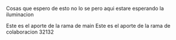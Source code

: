 Cosas que espero de esto no lo se pero aqui estare esperando la iluminacion 













Este es el aporte de la rama de main
Este es el aporte de la rama de colaboracion 32132
